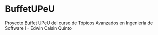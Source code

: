 # BuffetUPeU
Proyecto Buffet UPeU del curso de Tópicos Avanzados en Ingeniería de Software I - Edwin Calsin Quinto
